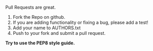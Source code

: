 Pull Requests are great.

 1. Fork the Repo on github.
 2. If you are adding functionality or fixing a bug, please add a test!
 3. Add your name to AUTHORS.txt
 4. Push to your fork and submit a pull request.

**Try to use the PEP8 style guide.**
